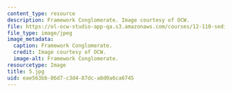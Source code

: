 ```yaml
---
content_type: resource
description: Framework Conglomerate. Image courtesy of OCW.
file: https://ol-ocw-studio-app-qa.s3.amazonaws.com/courses/12-110-sedimentary-geology-fall-2004/eae563bb86d7c3d487dca8d0a6ca6745_5.jpg
file_type: image/jpeg
image_metadata:
  caption: Framework Conglomerate.
  credit: Image courtesy of OCW.
  image-alt: Framework Conglomerate.
resourcetype: Image
title: 5.jpg
uid: eae563bb-86d7-c3d4-87dc-a8d0a6ca6745
---
```

